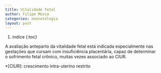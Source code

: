 ```yaml
---
title: Vitalidade fetal
author: Filipe Mosca
categories: neonatologia
layout: post
---
```

1. indice
{:toc}

A avaliação anteparto da vitalidade fetal está indicada especialmente nas gestações que
cursam com insuficiência placentária, capaz de determinar o sofrimento fetal crônico, muitas
vezes associado ao CIUR.



*[CIUR]: crescimento intra-uterino restrito
